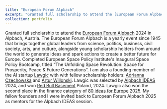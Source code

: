 ```yaml
---
title: "European Forum Alpbach"
excerpt: "Granted full scholarship to attend the [European Forum Alpbach](https://www.alpbach.org/) 2024 in Alpbach, Austria. The European Forum Alpbach is a yearly event since 1945 that brings together global leaders from science, politics, business, civil society, arts, and culture, alongside young scholarship holders from around the world to generate ideas and spark actions to create a better future for Europe. Completed European Space Policy Institute's Inaugural Space Policy Bootcamp, titled “The Unfolding Space Revolution: Space for Prosperity, Peace & Future Generations”. I am also a founding member of the AI startup [Lawgic](https://youtu.be/Qr5_MH9suCg?si=v0B7pA17o5Xu4t7I) with fellow scholarship holders: [Adrianna Czechowska](https://www.linkedin.com/in/a-czechowska/) and [Artur Willonski](https://www.linkedin.com/in/artur-willo%C5%84ski-336216174/). Lawgic was selected by [Alpbach IDEAS](https://www.alpbach.org/blog/alpbach-ideas) 2024, and won [Red Bull Basement](https://www.redbull.com/pl-pl/red-bull-basement-relacja-krajowy-final-2024) Poland, 2024. Lawgic also won the second place in the finance category of [80 ideas for Europe](https://www.alpbach.org/blog/80-ideas-for-europe) 2025. My fellow founders and I were invited back to European Forum Alpbach 2025 as mentors for the Alpbach IDEAS session."
collection: portfolio
---
```


Granted full scholarship to attend the [European Forum Alpbach](https://www.alpbach.org/) 2024 in Alpbach, Austria. The European Forum Alpbach is a yearly event since 1945 that brings together global leaders from science, politics, business, civil society, arts, and culture, alongside young scholarship holders from around the world to generate ideas and spark actions to create a better future for Europe. Completed European Space Policy Institute's Inaugural Space Policy Bootcamp, titled “The Unfolding Space Revolution: Space for Prosperity, Peace & Future Generations”.  I am also a founding member of the AI startup [Lawgic](https://youtu.be/Qr5_MH9suCg?si=v0B7pA17o5Xu4t7I) with with fellow scholarship holders: [Adrianna Czechowska](https://www.linkedin.com/in/a-czechowska/) and [Artur Willonski](https://www.linkedin.com/in/artur-willo%C5%84ski-336216174/). Lawgic was selected by [Alpbach IDEAS](https://www.alpbach.org/blog/alpbach-ideas) 2024, and won [Red Bull Basement](https://www.redbull.com/pl-pl/red-bull-basement-relacja-krajowy-final-2024) Poland, 2024. Lawgic also won the second place in the finance category of [80 ideas for Europe](https://www.alpbach.org/blog/80-ideas-for-europe) 2025. My fellow founders and I were invited back to European Forum Alpbach 2025 as mentors for the Alpbach IDEAS session. 
